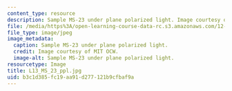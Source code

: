 ```yaml
---
content_type: resource
description: Sample MS-23 under plane polarized light. Image courtesy of MIT OCW.
file: /media/https%3A/open-learning-course-data-rc.s3.amazonaws.com/12-109-petrology-fall-2005/b3c1d385fc19aa91d277121b9cfbaf9a_L13_MS_23_ppl.jpg
file_type: image/jpeg
image_metadata:
  caption: Sample MS-23 under plane polarized light.
  credit: Image courtesy of MIT OCW.
  image-alt: Sample MS-23 under plane polarized light.
resourcetype: Image
title: L13_MS_23_ppl.jpg
uid: b3c1d385-fc19-aa91-d277-121b9cfbaf9a
---
```

